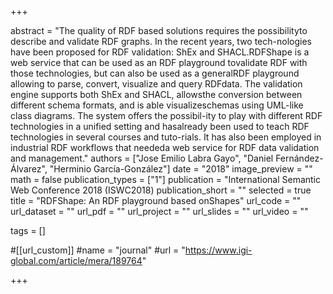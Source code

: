 +++

abstract = "The quality of RDF based solutions requires the possibilityto  describe  and  validate  RDF  graphs.  In  the  recent  years,  two  tech-nologies  have  been  proposed  for  RDF  validation:  ShEx  and  SHACL.RDFShape is a web service that can be used as an RDF playground tovalidate RDF with those technologies, but can also be used as a generalRDF  playground  allowing  to  parse,  convert,  visualize  and  query  RDFdata.  The  validation  engine  supports  both  ShEx  and  SHACL,  allowsthe  conversion  between  different  schema  formats,  and  is  able  visualizeschemas using UML-like class diagrams. The system offers the possibil-ity to play with different RDF technologies in a unified setting and hasalready been used to teach RDF technologies in several courses and tuto-rials. It has also been employed in industrial RDF workflows that neededa web service for RDF data validation and management."
authors = ["Jose Emilio Labra Gayo", "Daniel Fernández-Álvarez", "Herminio García-González"]
date = "2018"
image_preview = ""
math = false
publication_types = ["1"]
publication = "International Semantic Web Conference 2018 (ISWC2018)
publication_short = ""
selected = true
title = "RDFShape: An RDF playground based onShapes"
url_code = ""
url_dataset = ""
url_pdf = ""
url_project = ""
url_slides = ""
url_video = ""

tags = []

#[[url_custom]]
#name = "journal"
#url = "https://www.igi-global.com/article/mera/189764"



+++
